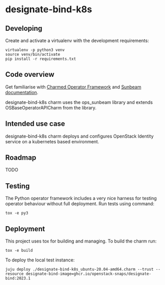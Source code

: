 # designate-bind-k8s

## Developing

Create and activate a virtualenv with the development requirements:

    virtualenv -p python3 venv
    source venv/bin/activate
    pip install -r requirements.txt

## Code overview

Get familiarise with [Charmed Operator Framework](https://juju.is/docs/sdk)
and [Sunbeam documentation](sunbeam-docs).

designate-bind-k8s charm uses the ops\_sunbeam library and extends
OSBaseOperatorAPICharm from the library.

## Intended use case

designate-bind-k8s charm deploys and configures OpenStack Identity service
on a kubernetes based environment.

## Roadmap

TODO

## Testing

The Python operator framework includes a very nice harness for testing
operator behaviour without full deployment. Run tests using command:

    tox -e py3

## Deployment

This project uses tox for building and managing. To build the charm
run:

    tox -e build

To deploy the local test instance:

    juju deploy ./designate-bind-k8s_ubuntu-20.04-amd64.charm --trust --resource designate-bind-image=ghcr.io/openstack-snaps/designate-bind:2023.1

<!-- LINKS -->

[designate-bind-k8s-libs-docs]: https://charmhub.io/sunbeam-designate-bind-operator/libraries/identity_service
[sunbeam-docs]: https://opendev.org/openstack/charm-ops-sunbeam/src/branch/main/README.rst



